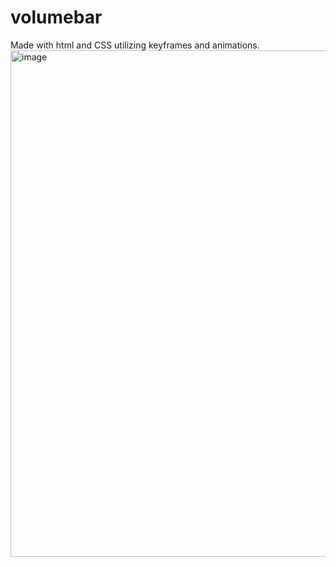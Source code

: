 # volumebar
Made with html and CSS utilizing keyframes and animations. 
<img width="810" alt="image" src="https://user-images.githubusercontent.com/102449868/196338985-a42837bd-c5c4-4b89-9e00-8ca9ad570002.png">
